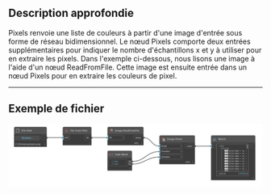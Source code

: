 ## Description approfondie
Pixels renvoie une liste de couleurs à partir d'une image d'entrée sous forme de réseau bidimensionnel. Le nœud Pixels comporte deux entrées supplémentaires pour indiquer le nombre d'échantillons x et y à utiliser pour en extraire les pixels. Dans l'exemple ci-dessous, nous lisons une image à l'aide d'un nœud ReadFromFile. Cette image est ensuite entrée dans un nœud Pixels pour en extraire les couleurs de pixel.
___
## Exemple de fichier

![Pixels](./DSCore.IO.Image.Pixels_img.jpg)

